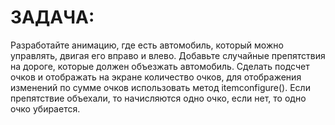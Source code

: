 # ЗАДАЧА:
Разработайте анимацию, где есть автомобиль, который можно управлять,
двигая его вправо и влево. Добавьте случайные препятствия на дороге,
которые должен объезжать автомобиль. Сделать подсчет очков и
отображать на экране количество очков, для отображения изменений по
сумме очков использовать метод itemconfigure(). Если препятствие
объехали, то начисляются одно очко, если нет, то одно очко убирается.